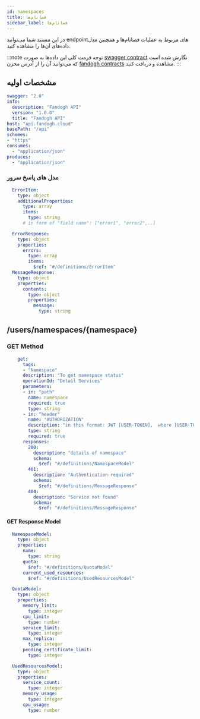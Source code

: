 ```yaml
---
id: namespaces
title: فضانام‌ها
sidebar_label: فضانام‌ها
---
```


در این مستند شما می‌توانید endpointهای مربوط به عملیات فضانام‌ها و همچنین مدل داده‌های آن‌ها را مشاهده کنید.

:::note توجه
فرمت کلی این داده‌ها به صورت [swagger contract][swagger] نگارش شده است که می‌توانید آن را از آدرس مخزن [fandogh contracts][fandogh_contracts] مشاهده و دریافت کنید.
:::

## مشخصات اولیه

```yaml title="Contract Main Part"
swagger: "2.0"
info:
  description: "Fandogh API"
  version: "1.0.0"
  title: "Fandogh API"
host: "api.fandogh.cloud"
basePath: "/api"
schemes:
- "https"
consumes:
  - "application/json"
produces:
  - "application/json"
```

### مدل های پاسخ سرور

```yaml title="General Response Models"
  ErrorItem:
    type: object
    additionalProperties:
      type: array
      items:
        type: string
      # in form of "field name": ["error1", "error2",..]

  ErrorResponse:
    type: object
    properties:
      errors:
        type: array
        items:
          $ref: "#/definitions/ErrorItem"
  MessageResponse:
    type: object
    properties:
      contents:
        type: object
        properties:
          message:
            type: string
```

## /users/namespaces/{namespace}

### GET Method

```yaml title="Namespace Status"
    get:
      tags:
      - "Namespace"
      description: "To get namespace status"
      operationId: "Detail Services"
      parameters:
      - in: "path"
        name: namespace
        required: true
        type: string
      - in: "header"
        name: "AUTHORIZATION"
        description: "in this format: JWT [USER-TOKEN],  where [USER-TOKEN] is user's token"
        type: string
        required: true
      responses:
        200:
          description: "details of namespace"
          schema:
            $ref: "#/definitions/NamespaceModel"
        401:
          description: "Authentication required"
          schema:
            $ref: "#/definitions/MessageResponse"
        404:
          description: "Service not found"
          schema:
            $ref: "#/definitions/MessageResponse"
```

#### GET Response Model

```yaml title="Namespace Model"
  NamespaceModel:
    type: object
    properties:
      name:
        type: string
      quota:
        $ref: "#/definitions/QuotaModel"
      current_used_resources:
        $ref: "#/definitions/UsedResourcesModel"
```

```yaml title="Quota Model"
  QuotaModel:
    type: object
    properties:
      memory_limit:
        type: integer
      cpu_limit:
        type: number
      service_limit:
        type: integer
      max_replica:
        type: integer
      pending_certificate_limit:
        type: integer
```

```yaml title="Used Resources Model"
  UsedResourcesModel:
    type: object
    properties:
      service_count:
        type: integer
      memory_usage:
        type: integer
      cpu_usage:
        type: number
```


[swagger]: https://swagger.io
[fandogh_contracts]: https://github.com/fandoghpaas/fandogh-cli/tree/master/api-docs
